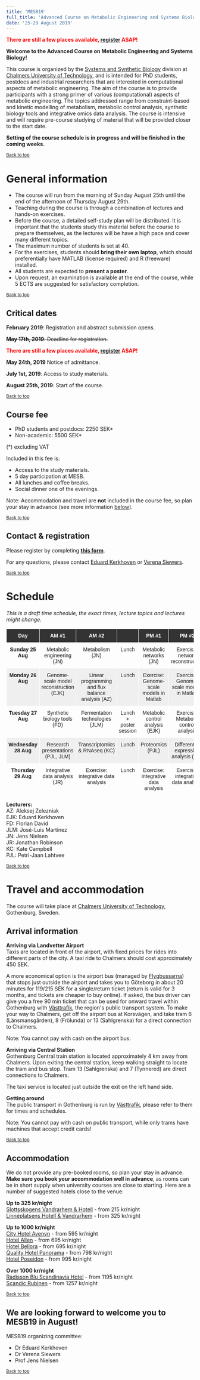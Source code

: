 ```yaml
---
title: 'MESB19'
full_title: 'Advanced Course on Metabolic Engineering and Systems Biology'
date: '25-29 August 2019'
---
```

<span style="color:red">**There are still a few places available, [register](https://goo.gl/forms/vlUfuAFJTT5WSoHj2) ASAP!**</span>

**Welcome to the Advanced Course on Metabolic Engineering and Systems Biology!**

This course is organized by the [Systems and Synthetic Biology](http://sysbio.se) division at [Chalmers University of Technology](https://www.chalmers.se/en/departments/bio/Pages/default.aspx), and is intended for PhD students, postdocs and industrial researchers that are interested in computational aspects of metabolic engineering. The aim of the course is to provide participants with a strong primer of various (computational) aspects of metabolic engineering. The topics addressed range from constraint-based and kinetic modelling of metabolism, metabolic control analysis, synthetic biology tools and integrative omics data analysis. The course is intensive and will require pre-course studying of material that will be provided closer to the start date.

**Setting of the course schedule is in progress and will be finished in the coming weeks.**
 
<small><a class="button" href="#">Back to top</a></small>  

# General information

* The course will run from the morning of Sunday August 25th until the end of the afternoon of Thursday August 29th.  
* Teaching during the course is through a combination of lectures and hands-on exercises.  
* Before the course, a detailed self-study plan will be distributed. It is important that the students study this material before the course to prepare themselves, as the lectures will be have a high pace and cover many different topics.  
* The maximum number of students is set at 40.  
* For the exercises, students should **bring their own laptop**, which should preferentially have MATLAB (license required) and R (freeware) installed.
* All students are expected to **present a poster**.  
* Upon request, an examination is available at the end of the course, while 5 ECTS are suggested for satisfactory completion.

<small><a class="button" href="#">Back to top</a></small>  

## Critical dates

**February 2019**: Registration and abstract submission opens.

<del>**May 17th, 2019**: Deadline for registration.</del>

<span style="color:red">**There are still a few places available, [register](https://goo.gl/forms/vlUfuAFJTT5WSoHj2) ASAP!**</span>

**May 24th, 2019** Notice of admittance.

**July 1st, 2019**: Access to study materials.

**August 25th, 2019**: Start of the course.

<small><a class="button" href="#">Back to top</a></small>  

## Course fee

* PhD students and postdocs: 2250 SEK*
* Non-academic: 5500 SEK*

(*) excluding VAT

Included in this fee is:

* Access to the study materials.  
* 5 day participation at MESB.  
* All lunches and coffee breaks.  
* Social dinner one of the evenings.  

Note: Accommodation and travel are **not** included in the course fee, so plan your stay in advance (see more information <a class="button" href="#accommodation">below</a>).

<small><a class="button" href="#">Back to top</a></small>  

## Contact & registration

Please register by completing [**this form**](https://goo.gl/forms/vlUfuAFJTT5WSoHj2).

For any questions, please contact [Eduard Kerkhoven](mailto:eduardk@chalmers.se) or [Verena Siewers](mailto:siewers@chalmers.se).

<small><a class="button" href="#">Back to top</a></small>  

# Schedule

*This is a draft time schedule, the exact times, lecture topics and lectures might change.*  

<style type="text/css">
.tg  {border-collapse:collapse;border-spacing:0;}
.tg td{font-family:Arial, sans-serif;font-size:14px;padding:10px 5px;border-style:solid;border-width:1px;overflow:hidden;word-break:normal;border-color:black;}
.tg th{font-family:Arial, sans-serif;font-size:14px;font-weight:normal;padding:10px 5px;border-style:solid;border-width:1px;overflow:hidden;word-break:normal;border-color:black;}
.tg .tg-rg9b{font-weight:bold;background-color:#efefef;border-color:#ffffff;text-align:center;vertical-align:top}
.tg .tg-8jgo{border-color:#ffffff;text-align:center;vertical-align:top}
.tg .tg-8d4g{font-weight:bold;background-color:#333333;color:#ffffff;border-color:#ffffff;text-align:center;vertical-align:top}
.tg .tg-aw21{font-weight:bold;border-color:#ffffff;text-align:center;vertical-align:top}
.tg .tg-512a{background-color:#efefef;border-color:#ffffff;text-align:center;vertical-align:top}
</style>
<table class="tg">
  <tr>
    <th class="tg-8d4g">Day</th>
    <th class="tg-8d4g">AM #1</th>
    <th class="tg-8d4g">AM #2</th>
    <th class="tg-8d4g"></th>
    <th class="tg-8d4g">PM #1</th>
    <th class="tg-8d4g">PM #2</th>
    <th class="tg-8d4g"></th>
  </tr>
  <tr>
    <td class="tg-aw21">Sunday 25 Aug</td>
    <td class="tg-8jgo">Metabolic engineering (JN)</td>
    <td class="tg-8jgo">Metabolism (JN)</td>
    <td class="tg-8jgo">Lunch</td>
    <td class="tg-8jgo">Metabolic networks (JN)</td>
    <td class="tg-8jgo">Exercise: network reconstruction</td>
    <td class="tg-8jgo"></td>
  </tr>
  <tr>
    <td class="tg-rg9b">Monday 26 Aug</td>
    <td class="tg-512a">Genome-scale model reconstruction (EJK)</td>
    <td class="tg-512a">Linear programming and flux balance analysis (AZ)</td>
    <td class="tg-512a">Lunch</td>
    <td class="tg-512a">Exercise: Genome-scale models in Matlab</td>
    <td class="tg-512a">Exercise: Genome-scale models in Matlab</td>
    <td class="tg-512a"></td>
  </tr>
  <tr>
    <td class="tg-aw21">Tuesday 27 Aug</td>
    <td class="tg-8jgo">Synthetic biology tools (FD)</td>
    <td class="tg-8jgo">Fermentation technologies (JLM)</td>
    <td class="tg-8jgo">Lunch + poster session</td>
    <td class="tg-8jgo">Metabolic control analysis (EJK)</td>
    <td class="tg-8jgo">Exercise: Metabolic control analysis</td>
    <td class="tg-8jgo">Course BBQ</td>
  </tr>
  <tr>
    <td class="tg-rg9b">Wednesday 28 Aug</td>
    <td class="tg-512a">Research presentations (PJL, JLM)</td>
    <td class="tg-512a">Transcriptomics & RNAseq (KC)</td>
    <td class="tg-512a">Lunch</td>
    <td class="tg-512a">Proteomics (PJL)</td>
    <td class="tg-512a">Differential expression analysis (KC)</td>
    <td class="tg-512a"></td>
  </tr>
  <tr>
    <td class="tg-aw21">Thursday 29 Aug</td>
    <td class="tg-8jgo">Integrative data analysis (JR)</td>
    <td class="tg-8jgo">Exercise: integrative data analysis</td>
    <td class="tg-8jgo">Lunch</td>
    <td class="tg-8jgo">Exercise: integrative data analysis</td>
    <td class="tg-8jgo">Exercise: integrative data analysis</td>
    <td class="tg-8jgo"></td>
  </tr>
</table>


**Lecturers:**  
AZ: Aleksej Zelezniak  
EJK: Eduard Kerkhoven  
FD: Florian David  
JLM: José-Luis Martinez  
JN: Jens Nielsen  
JR: Jonathan Robinson  
KC: Kate Campbell  
PJL: Petri-Jaan Lahtvee  

<small><a class="button" href="#">Back to top</a></small>  

# Travel and accommodation

The course will take place at [Chalmers University of Technology](https://goo.gl/maps/N9kmFD6oRpF2), Gothenburg, Sweden.

## Arrival information

**Arriving via Landvetter Airport**  
Taxis are located in front of the airport, with fixed prices for rides into different parts of the city. A taxi ride to Chalmers should cost approximately 450 SEK.

A more economical option is the airport bus (managed by [Flygbussarna](https://www.flygbussarna.se/en/landvetter)) that stops just outside the airport and takes you to Göteborg in about 20 minutes for 119/215 SEK for a single/return ticket (return is valid for 3 months, and tickets are cheaper to buy online). If asked, the bus driver can give you a free 90 min ticket that can be used for onward travel within Gothenburg with [Västtrafik](https://www.vasttrafik.se/en/), the region's public transport system. To make your way to Chalmers, get off the airport bus at Korsvägen, and take tram 6 (Länsmansgården), 8 (Frölunda) or 13 (Sahlgrenska) for a direct connection to Chalmers.

Note: You cannot pay with cash on the airport bus.

**Arriving via Central Station**  
Gothenburg Central train station is located approximately 4 km away from Chalmers. Upon exiting the central station, keep walking straight to locate the tram and bus stop. Tram 13 (Sahlgrenska) and 7 (Tynnered) are direct connections to Chalmers.

The taxi service is located just outside the exit on the left hand side.

**Getting around**  
The public transport in Gothenburg is run by [Västtrafik](https://www.vasttrafik.se/en/), please refer to them for times and schedules.

Note: You cannot pay with cash on public transport, while only trams have machines that accept credit cards!

<small><a class="button" href="#">Back to top</a></small>  

## Accommodation

We do not provide any pre-booked rooms, so plan your stay in advance. **Make sure you book your accommodation well in advance**, as rooms can be in short supply when university courses are close to starting. Here are a number of suggested hotels close to the venue:

**Up to 325 kr/night**  
[Slottsskogens Vandrarhem &amp; Hotell](https://www.sov.nu/en/) - from 215 kr/night  
[Linnéplatsens Hotell &amp; Vandrarhem](http://www.linneplatsensvandrarhem.se/en/welcome/) - from 325 kr/night

**Up to 1000 kr/night**  
[City Hotel Avenyn](http://cityhotelgbg.se/en/) - from 595 kr/night  
[Hotel Allen](http://www.hotelallen.se/index.php?lang=en) - from 695 kr/night  
[Hotel Bellora](https://www.hotelbellora.se/hotel-bellora-2/) - from 695 kr/night  
[Quality Hotel Panorama](https://www.nordicchoicehotels.se/hotell/sverige/goteborg/quality-hotel-panorama/) - from 798 kr/night  
[Hotel Poseidon](https://www.hotelposeidon.com/en-gb) - from 995 kr/night

**Over 1000 kr/night**  
[Radisson Blu Scandinavia Hotel](https://www.radissonblu.com/en/hotel-gothenburg) - from 1195 kr/night  
[Scandic Rubinen](https://www.scandichotels.com/hotels/sweden/gothenburg/scandic-rubinen) - from 1257 kr/night

<small><a class="button" href="#">Back to top</a></small>  

<H2>We are looking forward to welcome you to MESB19 in August!</H2>

MESB19 organizing committee:  

* Dr Eduard Kerkhoven  
* Dr Verena Siewers  
* Prof Jens Nielsen  

<small><a class="button" href="#">Back to top</a></small>